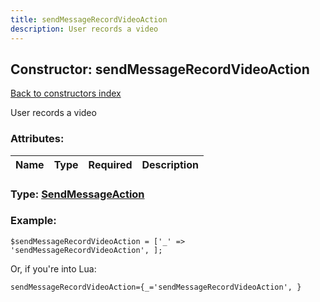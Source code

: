 ```yaml
---
title: sendMessageRecordVideoAction
description: User records a video
---
```

## Constructor: sendMessageRecordVideoAction  
[Back to constructors index](index.md)



User records a video

### Attributes:

| Name     |    Type       | Required | Description |
|----------|:-------------:|:--------:|------------:|



### Type: [SendMessageAction](../types/SendMessageAction.md)


### Example:

```
$sendMessageRecordVideoAction = ['_' => 'sendMessageRecordVideoAction', ];
```  

Or, if you're into Lua:  


```
sendMessageRecordVideoAction={_='sendMessageRecordVideoAction', }

```


